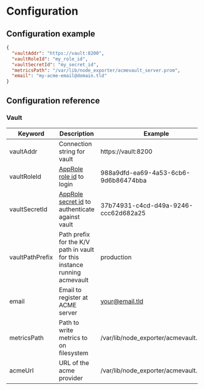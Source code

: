 # Configuration

## Configuration example
```json
{
  "vaultAddr": "https://vault:8200",
  "vaultRoleId": "my_role_id",
  "vaultSecretId": "my_secret_id",
  "metricsPath": "/var/lib/node_exporter/acmevault_server.prom",
  "email": "my-acme-email@domain.tld"
}
```

## Configuration reference

### Vault

| Keyword     | Description                                                                                           | Example                               | Mandatory |
|-------------|-------------------------------------------------------------------------------------------------------|---------------------------------------|-----------|
| vaultAddr        | Connection string for vault                                                                      | https://vault:8200                    | Y         |
| vaultRoleId      | [AppRole role id](https://www.vaultproject.io/docs/auth/approle) to login                        | 988a9dfd-ea69-4a53-6cb6-9d6b86474bba  | Y         |
| vaultSecretId    | [AppRole secret id](https://www.vaultproject.io/docs/auth/approle) to authenticate against vault | 37b74931-c4cd-d49a-9246-ccc62d682a25  | Y         |
| vaultPathPrefix  | Path prefix for the K/V path in vault for this instance running acmevault                        | production                            | N         |
| email            | Email to register at ACME server                                                                 | your@email.tld                        | Y         |
| metricsPath      | Path to write metrics to on filesystem                                                           | /var/lib/node_exporter/acmevault.prom | N         |
| acmeUrl          | URL of the acme provider                                                                         | /var/lib/node_exporter/acmevault.prom | N         |
